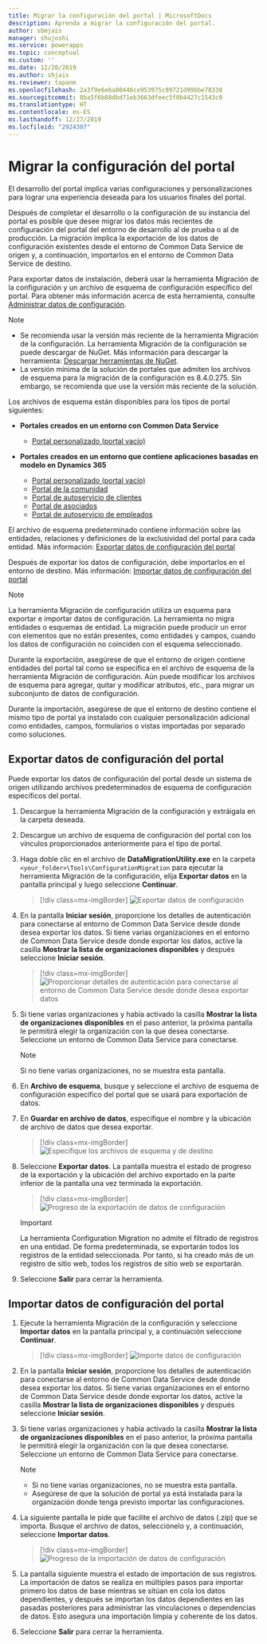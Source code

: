 ```yaml
---
title: Migrar la configuración del portal | MicrosoftDocs
description: Aprenda a migrar la configuración del portal.
author: sbmjais
manager: shujoshi
ms.service: powerapps
ms.topic: conceptual
ms.custom: ''
ms.date: 12/20/2019
ms.author: shjais
ms.reviewer: tapanm
ms.openlocfilehash: 2a3f9e6eba00446ce953975c99721d99bbe78338
ms.sourcegitcommit: 8ba5f6b88dbd71eb3663dfeec5f0b4427c1543c0
ms.translationtype: HT
ms.contentlocale: es-ES
ms.lasthandoff: 12/27/2019
ms.locfileid: "2924307"
---
```

# <a name="migrate-portal-configuration"></a>Migrar la configuración del portal

El desarrollo del portal implica varias configuraciones y personalizaciones para lograr una experiencia deseada para los usuarios finales del portal.

Después de completar el desarrollo o la configuración de su instancia del portal es posible que desee migrar los datos más recientes de configuración del portal del entorno de desarrollo al de prueba o al de producción. La migración implica la exportación de los datos de configuración existentes desde el entorno de Common Data Service de origen y, a continuación, importarlos en el entorno de Common Data Service de destino.

Para exportar datos de instalación, deberá usar la herramienta Migración de la configuración y un archivo de esquema de configuración específico del portal. Para obtener más información acerca de esta herramienta, consulte [Administrar datos de configuración](https://docs.microsoft.com/dynamics365/customer-engagement/admin/manage-configuration-data).

> [!NOTE]
> - Se recomienda usar la versión más reciente de la herramienta Migración de la configuración. La herramienta Migración de la configuración se puede descargar de NuGet. Más información para descargar la herramienta: [Descargar herramientas de NuGet](https://docs.microsoft.com/dynamics365/customer-engagement/developer/download-tools-nuget).
> - La versión mínima de la solución de portales que admiten los archivos de esquema para la migración de la configuración es 8.4.0.275. Sin embargo, se recomienda que use la versión más reciente de la solución.

Los archivos de esquema están disponibles para los tipos de portal siguientes:

- **Portales creados en un entorno con Common Data Service**
    - [Portal personalizado (portal vacío)](https://go.microsoft.com/fwlink/p/?linkid=2110477)

- **Portales creados en un entorno que contiene aplicaciones basadas en modelo en Dynamics 365**
    - [Portal personalizado (portal vacío)](https://go.microsoft.com/fwlink/p/?linkid=2019804)
    - [Portal de la comunidad](https://go.microsoft.com/fwlink/p/?linkid=2019704)
    - [Portal de autoservicio de clientes](https://go.microsoft.com/fwlink/p/?linkid=2019705)
    - [Portal de asociados](https://go.microsoft.com/fwlink/p/?linkid=2019803)
    - [Portal de autoservicio de empleados](https://go.microsoft.com/fwlink/p/?linkid=2019802)

El archivo de esquema predeterminado contiene información sobre las entidades, relaciones y definiciones de la exclusividad del portal para cada entidad. Más información: [Exportar datos de configuración del portal](#export-portal-configuration-data)

Después de exportar los datos de configuración, debe importarlos en el entorno de destino. Más información: [Importar datos de configuración del portal](#import-portal-configuration-data)

> [!NOTE]
> La herramienta Migración de configuración utiliza un esquema para exportar e importar datos de configuración. La herramienta no migra entidades o esquemas de entidad. La migración puede producir un error con elementos que no están presentes, como entidades y campos, cuando los datos de configuración no coinciden con el esquema seleccionado.
>
> Durante la exportación, asegúrese de que el entorno de origen contiene entidades del portal tal como se especifica en el archivo de esquema de la herramienta Migración de configuración. Aún puede modificar los archivos de esquema para agregar, quitar y modificar atributos, etc., para migrar un subconjunto de datos de configuración.
>
> Durante la importación, asegúrese de que el entorno de destino contiene el mismo tipo de portal ya instalado con cualquier personalización adicional como entidades, campos, formularios o vistas importadas por separado como soluciones.


## <a name="export-portal-configuration-data"></a>Exportar datos de configuración del portal

Puede exportar los datos de configuración del portal desde un sistema de origen utilizando archivos predeterminados de esquema de configuración específicos del portal.

1.  Descargue la herramienta Migración de la configuración y extráigala en la carpeta deseada.

2.  Descargue un archivo de esquema de configuración del portal con los vínculos proporcionados anteriormente para el tipo de portal.

3.  Haga doble clic en el archivo de **DataMigrationUtility.exe** en la carpeta `<your_folder>\Tools\ConfigurationMigration` para ejecutar la herramienta Migración de la configuración, elija **Exportar datos** en la pantalla principal y luego seleccione **Continuar**.
    
    > [!div class=mx-imgBorder]
    > ![Exportar datos de configuración](../media/export-config-data.png "Exportar datos de configuración")

4.  En la pantalla **Iniciar sesión**, proporcione los detalles de autenticación para conectarse al entorno de Common Data Service desde donde desea exportar los datos. Si tiene varias organizaciones en el entorno de Common Data Service desde donde exportar los datos, active la casilla **Mostrar la lista de organizaciones disponibles** y después seleccione **Iniciar sesión**.

    > [!div class=mx-imgBorder]
    > ![Proporcionar detalles de autenticación para conectarse al entorno de Common Data Service desde donde desea exportar datos](../media/export-config-login.png "Proporcionar detalles de autenticación para conectarse al entorno de Common Data Service desde donde desea exportar datos")

5.  Si tiene varias organizaciones y había activado la casilla **Mostrar la lista de organizaciones disponibles** en el paso anterior, la próxima pantalla le permitirá elegir la organización con la que desea conectarse. Seleccione un entorno de Common Data Service para conectarse. 

    > [!NOTE]
    > Si no tiene varias organizaciones, no se muestra esta pantalla.

6.  En **Archivo de esquema**, busque y seleccione el archivo de esquema de configuración específico del portal que se usará para exportación de datos.

7.  En **Guardar en archivo de datos**, especifique el nombre y la ubicación de archivo de datos que desea exportar.

    > [!div class=mx-imgBorder]
    > ![Especifique los archivos de esquema y de destino](../media/export-config-file-name.png "Especifique los archivos de esquema y de destino")

8.  Seleccione **Exportar datos**. La pantalla muestra el estado de progreso de la exportación y la ubicación del archivo exportado en la parte inferior de la pantalla una vez terminada la exportación.

    > [!div class=mx-imgBorder]
    > ![Progreso de la exportación de datos de configuración](../media/export-config-status.png "Progreso de la exportación de datos de configuración")

    > [!IMPORTANT]
    > La herramienta Configuration Migration no admite el filtrado de registros en una entidad. De forma predeterminada, se exportarán todos los registros de la entidad seleccionada. Por tanto, si ha creado más de un registro de sitio web, todos los registros de sitio web se exportarán.

9.  Seleccione **Salir** para cerrar la herramienta.

## <a name="import-portal-configuration-data"></a>Importar datos de configuración del portal

1.  Ejecute la herramienta Migración de la configuración y seleccione **Importar datos** en la pantalla principal y, a continuación seleccione **Continuar**.

    > [!div class=mx-imgBorder]
    > ![Importe datos de configuración](../media/import-config-data.png "Importe datos de configuración")

2.  En la pantalla **Iniciar sesión**, proporcione los detalles de autenticación para conectarse al entorno de Common Data Service desde donde desea exportar los datos. Si tiene varias organizaciones en el entorno de Common Data Service desde donde exportar los datos, active la casilla **Mostrar la lista de organizaciones disponibles** y después seleccione **Iniciar sesión**.

3.  Si tiene varias organizaciones y había activado la casilla **Mostrar la lista de organizaciones disponibles** en el paso anterior, la próxima pantalla le permitirá elegir la organización con la que desea conectarse. Seleccione un entorno de Common Data Service para conectarse. 

    > [!NOTE]
    > - Si no tiene varias organizaciones, no se muestra esta pantalla.
    > - Asegúrese de que la solución de portal ya está instalada para la organización donde tenga previsto importar las configuraciones.

4.  La siguiente pantalla le pide que facilite el archivo de datos (.zip) que se importa. Busque el archivo de datos, selecciónelo y, a continuación, seleccione **Importar datos**. 

    > [!div class=mx-imgBorder]
    > ![Progreso de la importación de datos de configuración](../media/import-config-status.png "Progreso de la importación de datos de configuración")

5.  La pantalla siguiente muestra el estado de importación de sus registros. La importación de datos se realiza en múltiples pasos para importar primero los datos de base mientras se sitúan en cola los datos dependientes, y después se importan los datos dependientes en las pasadas posteriores para administrar las vinculaciones o dependencias de datos. Esto asegura una importación limpia y coherente de los datos. 

6.  Seleccione **Salir** para cerrar la herramienta. 
